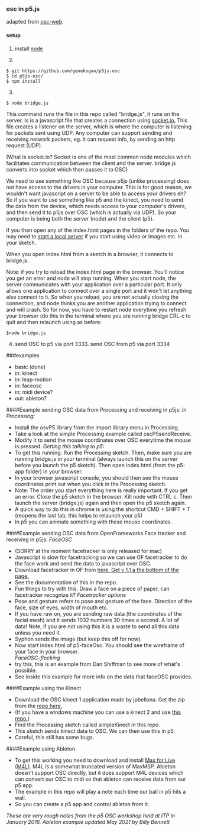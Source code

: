 ### osc in p5.js

adapted from [osc-web](https://github.com/automata/osc-web).

#### setup

1) install [node](https://nodejs.org/)

2)

	$ git https://github.com/genekogan/p5js-osc
	$ cd p5js-osc/
	$ npm install

3)

    $ node bridge.js

This command runs the file in this repo called "bridge.js", it runs on the server. Is is a javascript file that creates a connection using <a href="http://socket.io/">socket.io.</a> This file creates a listener on the server, which is where the computer is listening for packets sent using UDP. Any computer can support sending and receiving network packets, eg. it can request info, by sending an http request (UDP).  

(What is socket.io? Socket is one of the most common node modules which facilitates communication between the client and the server. bridge.js converts into socket which then passes it to OSC)  

We need to use something like OSC because p5js (unlike processing) does not have access to the drivers in your computer. This is for good reason, we wouldn't want javascript on a server to be able to access your drivers eh? So if you want to use something like p5 and the kinect, you need to send the data from the device, which needs access to your computer's drivers, and then send it to p5js over OSC (which is actually via UDP). So your computer is being both the server (node) and the client (p5).  

If you then open any of the index.html pages in the folders of the repo. You may need to <a href="http://www.pythonforbeginners.com/modules-in-python/how-to-use-simplehttpserver/">start a local server</a> if you start using video or images etc. in your sketch.  

When you open index.html from a sketch in a browser, it connects to bridge.js.  

Note: if you try to reload the index.html page in the browser. You'll notice you get an error and node will stop running. When you start node, the server communicates with your application over a particular port. It only allows one application to connect over a single port and it won't let anything else connect to it. So when you reload, you are not actually closing the connection, and node thinks you are another application trying to connect and will crash. So for now, you have to restart node everytime you refresh your browser (do this in the terminal where you are running bridge CRL-c to quit and then relaunch using as before:  

	$node bridge.js

4) send OSC to p5 via port 3333. send OSC from p5 via port 3334  


###examples

 - basic (done)
 - in: kinect
 - in: leap-motion
 - in: faceosc
 - in: midi device?
 - out: ableton?

####Example sending OSC data from Processing and receiving in p5js:
*In Processing:*  
- Install the osvP5 library from the import library menu in Processing.
- Take a look at the simple Processing example called oscP5sendReceive.
- Modify it to send the mouse coordinates over OSC everytime the mouse is pressed.
*Getting this talking to p5:*  
- To get this running. Run the Processing sketch. Then, make sure you are running bridge.js in your terminal (always launch this on the server before you launch the p5 sketch). Then open index.html (from the p5-app folder) in your browser.
- In your browser javascript console, you should then see the mouse coordinates print out when you click in the Processing sketch.
- Note: The order you start everything here is really important. If you get an error. Close the p5 sketch in the browser. Kill node with CTRL c. Then launch the server (bridge.js) again and then open the p5 sketch again.
- A quick way to do this in chrome is using the shortcut CMD + SHIFT + T (reopens the last tab, this helps to relaunch your p5)
- In p5 you can animate something with these mouse coordinates.

####Example sending OSC data from OpenFrameworks Face tracker and receiving in p5js:
*FaceOSC*  
- (SORRY at the moment facetracker is only released for mac)
- Javascript is slow for facetracking so we can use OF facetracker to do the face work and send the data to javascript over OSC.
- Download facetracker in OF from <a href="https://github.com/kylemcdonald/ofxFaceTracker/releases">here. Get v 1.1 a the bottom of the page.</a>
- See the documentation of this in the repo.
- Fun things to try with this. Draw a face on a piece of paper, can facetracker recognize it?
*Facetracker options*
- Pose and gesture refers to pose and gesture of the face. Direction of the face, size of eyes, width of mouth etc.
- If you have raw on, you are sending raw data (the coordinates of the facial mesh) and it sends 1032 numbers 30 times a second. A lot of data! Note, if you are not using this it is a waste to send all this data unless you need it.
- Syphon sends the image (but keep this off for now).
- Now start index.html of p5-faceOsc. You should see the wireframe of your face in your browser.   
*FaceOSC-flocking*  
- try this, this is an example from Dan Shiffman to see more of what's possible.  
- See inside this example for more info on the data that faceOSC provides.  

####Example using the Kinect
- Download the OSC kinect 1 application made by jpbellona. Get the zip from the [repo here.](https://github.com/jpbellona/simpleKinect)
- (If you have a windows machine you can use a kinect 2 and use [this repo.](https://github.com/microcosm/ofxKinectV2-OSC))
- Find the Processing sketch called simpleKinect in this repo.  
- This sketch sends kinect data to OSC. We can then use this in p5.  
- Careful, this still has some bugs.  

####Example using Ableton
- To get this working you need to download and install [Max for Live (M4L)](https://www.ableton.com/en/live/max-for-live/). M4L is a somewhat truncated version of MaxMSP.  Ableton doesn't support OSC directly, but it does support M4L devices which can convert our OSC to midi so that ableton can receive data from our p5 app.
- The example in this repo will play a note each time our ball in p5 hits a wall.
- So you can create a p5 app and control ableton from it.

*These are very rough notes from the p5 OSC workshop held at ITP in January 2016.  Ableton example updated May 2021 by Billy Bennett*
